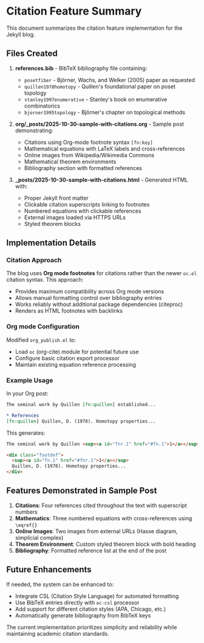# Citation Feature Summary

This document summarizes the citation feature implementation for the Jekyll blog.

## Files Created

1. **references.bib** - BibTeX bibliography file containing:
   - `posetfiber` - Björner, Wachs, and Welker (2005) paper as requested
   - `quillen1978homotopy` - Quillen's foundational paper on poset topology
   - `stanley1997enumerative` - Stanley's book on enumerative combinatorics
   - `bjorner1995topology` - Björner's chapter on topological methods

2. **org/_posts/2025-10-30-sample-with-citations.org** - Sample post demonstrating:
   - Citations using Org-mode footnote syntax `[fn:key]`
   - Mathematical equations with LaTeX labels and cross-references
   - Online images from Wikipedia/Wikimedia Commons
   - Mathematical theorem environments
   - Bibliography section with formatted references

3. **_posts/2025-10-30-sample-with-citations.html** - Generated HTML with:
   - Proper Jekyll front matter
   - Clickable citation superscripts linking to footnotes
   - Numbered equations with clickable references
   - External images loaded via HTTPS URLs
   - Styled theorem blocks

## Implementation Details

### Citation Approach
The blog uses **Org mode footnotes** for citations rather than the newer `oc.el` citation syntax. This approach:
- Provides maximum compatibility across Org mode versions
- Allows manual formatting control over bibliography entries
- Works reliably without additional package dependencies (citeproc)
- Renders as HTML footnotes with backlinks

### Org mode Configuration
Modified `org_publish.el` to:
- Load `oc` (org-cite) module for potential future use
- Configure basic citation export processor
- Maintain existing equation reference processing

### Example Usage

In your Org post:
```org
The seminal work by Quillen [fn:quillen] established...

* References
[fn:quillen] Quillen, D. (1978). Homotopy properties...
```

This generates:
```html
The seminal work by Quillen <sup><a id="fnr.1" href="#fn.1">1</a></sup>...

<div class="footdef">
  <sup><a id="fn.1" href="#fnr.1">1</a></sup>
  Quillen, D. (1978). Homotopy properties...
</div>
```

## Features Demonstrated in Sample Post

1. **Citations**: Four references cited throughout the text with superscript numbers
2. **Mathematics**: Three numbered equations with cross-references using `\eqref{}`
3. **Online Images**: Two images from external URLs (Hasse diagram, simplicial complex)
4. **Theorem Environment**: Custom styled theorem block with bold heading
5. **Bibliography**: Formatted reference list at the end of the post

## Future Enhancements

If needed, the system can be enhanced to:
- Integrate CSL (Citation Style Language) for automated formatting
- Use BibTeX entries directly with `oc-csl` processor
- Add support for different citation styles (APA, Chicago, etc.)
- Automatically generate bibliography from BibTeX keys

The current implementation prioritizes simplicity and reliability while maintaining academic citation standards.
